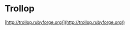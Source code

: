 <!--
id: 41407246
link: http://tumblr.atmos.org/post/41407246/trollop
slug: trollop
date: Mon Jul 07 2008 21:04:42 GMT-0700 (PDT)
publish: 2008-07-07
tags: 
title: Trollop
-->


Trollop
=======

[http://trollop.rubyforge.org/](http://trollop.rubyforge.org/)

